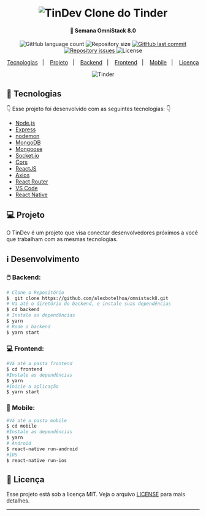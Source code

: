 <h1 align="center">
      <img alt="TinDev" src="https://user-images.githubusercontent.com/44276302/82100379-db56e580-96df-11ea-887c-f3c26d712196.jpg" /> Clone do Tinder
</h1>

<h4 align="center">
  🚀 Semana OmniStack 8.0
</h4>


<p align="center">
  <img alt="GitHub language count" src="https://img.shields.io/github/languages/count/alexbotelhoa/omnistack8">

  <img alt="Repository size" src="https://img.shields.io/github/repo-size/alexbotelhoa/omnistack8">
  
  <a href="https://github.com/alexbotelhoa/omnistack8/commits/master">
    <img alt="GitHub last commit" src="https://img.shields.io/github/last-commit/alexbotelhoa/omnistack8">
  </a>

  <a href="https://github.com/alexbotelhoa/omnistack8/issues">
    <img alt="Repository issues" src="https://img.shields.io/github/issues/alexbotelhoa/omnistack8">
  </a>

  <img alt="License" src="https://img.shields.io/badge/license-MIT-brightgreen">
</p>

<p align="center">
    <a href="#rocket-tecnologias">Tecnologias</a>&nbsp;&nbsp;&nbsp;|&nbsp;&nbsp;&nbsp;
    <a href="#computer-projeto">Projeto</a>&nbsp;&nbsp;&nbsp;|&nbsp;&nbsp;&nbsp;
    <a href="#computer_mouse-backend">Backend</a>&nbsp;&nbsp;&nbsp;|&nbsp;&nbsp;&nbsp;
    <a href="#computer-frontend">Frontend</a>&nbsp;&nbsp;&nbsp;|&nbsp;&nbsp;&nbsp;
    <a href="#iphone-mobile">Mobile</a>&nbsp;&nbsp;&nbsp;|&nbsp;&nbsp;&nbsp;
    <a href="#memo-licença">Licença</a>
</p>

<p align="center"> 
     <img alt="Tinder" src="https://user-images.githubusercontent.com/44276302/82099989-0987f580-96df-11ea-95e1-9b317277ad45.jpg" />
</p> 

## :rocket: Tecnologias

:point_down: Esse projeto foi desenvolvido com as seguintes tecnologias: :point_down:

-  [Node.js](https://nodejs.org/en/)
-  [Express](https://expressjs.com/)
-  [nodemon](https://github.com/remy/nodemon)
-  [MongoDB](https://mongodb.com)
-  [Mongoose](https://mongoosejs.com/)
-  [Socket.io](https://socket.io/)
-  [Cors](https://github.com/expressjs/cors)
-  [ReactJS](https://reactjs.org/)
-  [Axios](https://github.com/axios/axios)
-  [React Router](https://github.com/ReactTraining/react-router)
-  [VS Code](https://code.visualstudio.com/)
-  [React Native](https://reactnative.dev/)

## :computer: Projeto

O TinDev é um projeto que visa conectar desenvolvedores próximos a você que trabalham com as mesmas tecnologias.

## :information_source: Desenvolvimento

### :computer_mouse: Backend: 

```bash
# Clone o Repositório
$  git clone https://github.com/alexbotelhoa/omnistack8.git
# Va até o diretório do backend, e instale suas dependências
$ cd backend
# Instale as dependências
$ yarn 
# Rode o backend 
$ yarn start 
```

### :computer: Frontend: 

```bash
#Vá até a pasta frontend 
$ cd frontend 
#Instale as dependências
$ yarn 
#Inicie a aplicação 
$ yarn start
```

### :iphone: Mobile:

```bash
#Vá até a pasta mobile 
$ cd mobile 
#Instale as dependências
$ yarn 
# Android 
$ react-native run-android
#iOS 
$ react-native run-ios
```

## :memo: Licença

Esse projeto está sob a licença MIT. Veja o arquivo [LICENSE](LICENSE.md) para mais detalhes.

---
